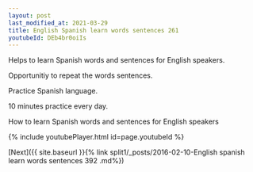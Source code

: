 ```yaml
---
layout: post
last_modified_at: 2021-03-29
title: English Spanish learn words sentences 261 
youtubeId: DEb4br0oiIs
---
```

 
 
Helps to learn Spanish words and sentences for English speakers.

Opportunitiy to repeat the words sentences. 

Practice Spanish language. 
 
10 minutes practice every day. 
 
How to learn Spanish words and sentences for English speakers 
 
{% include youtubePlayer.html id=page.youtubeId %}
 
 
[Next]({{ site.baseurl }}{% link  split1/_posts/2016-02-10-English spanish learn words sentences 392 .md%})
 
